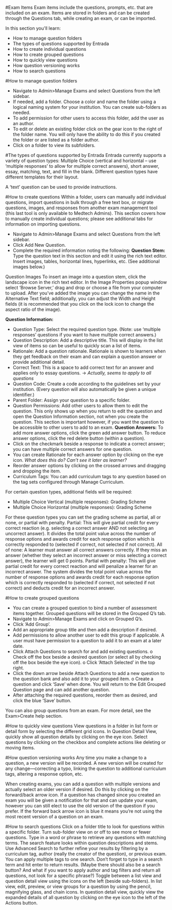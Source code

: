 #Exam Items
Exam items include the questions, prompts, etc. that are included on an exam.  Items are stored in folders and can be created through the Questions tab, while creating an exam, or can be imported.

In this section you'll learn:
* How to manage question folders
* The types of questions supported by Entrada
* How to create individual questions
* How to create grouped questions
* How to quickly view questions
* How question versioning works
* How to search questions

#How to manage question folders
* Navigate to Admin>Manage Exams and select Questions from the left sidebar.
* If needed, add a folder.  Choose a color and name the folder using a logical naming system for your institution.  You can create sub-folders as needed.
* To add permission for other users to access this folder, add the user as an author.
* To edit or delete an existing folder click on the gear icon to the right of the folder name.  You will only have the ability to do this if you created the folder or are listed as a folder author.
* Click on a folder to view its subfolders.

#The types of questions supported by Entrada
Entrada currently supports a variety of question types: Multiple Choice (vertical and horizontal – use ‘multiple responses’ to allow for multiple correct answers), short answer, essay, matching, text, and fill in the blank. Different question types have different templates for their layout.

A ‘text’ question can be used to provide instructions.

#How to create questions
Within a folder, users can manually add individual questions, import questions in bulk through a free text box, or migrate questions, images, and responses from another exam management tool (this last tool is only available to Medtech Admins).  This section covers how to manually create individual questions; please see additional tabs for information on importing questions.

* Navigate to Admin>Manage Exams and select Questions from the left sidebar.
* Click Add New Question.
* Complete the required information noting the following:
**Question Stem:** Type the question text in this section and edit it using the rich text editor.  Insert images, tables, horizontal lines, hyperlinks, etc.  (See additional images below.)

 Question Images
 To insert an image into a question stem, click the landscape icon in the rich text editor.  In the Image Properties popup window select ‘Browse Server,’ drag and drop or choose a file from your computer to upload.  After you’ve added the image you can change the name in the Alternative Text field; additionally, you can adjust the Width and Height fields (it is recommended that you click on the lock icon to change the aspect ratio of the image).

**Question Information:**
* Question Type: Select the required question type.  (Note: use ‘multiple responses’ questions if you want to have multiple correct answers.)
* Question Description: Add a descriptive title.  This will display in the list view of items so can be useful to quickly scan a list of items.
* Rationale: Add a question rationale. Rationale is shown to learners when they get feedback on their exam and can explain a question answer or provide additional detail.
* Correct Text: This is a space to add correct text for an answer and applies only to essay questions. -> *Actually, seems to apply to all questions*
* Question Code: Create a code according to the guidelines set by your institution. (Every question will also automatically be given a unique identifier.)
* Parent Folder: Assign your question to a specific folder.
* Question Permissions: Add other users to allow them to edit the question.  This only shows up when you return to edit the question and open the Question Information section, not when you create the question.  This section is important however, if you want the question to be accessible to other users to add to an exam.
**Question Answers:**
To add more answer options, click the green add answer button.  To reduce answer options, click the red delete button (within a question).
* Click on the checkmark beside a response to indicate a correct answer; you can have multiple correct answers for one question.
* You can create Rationale for each answer option by clicking on the eye icon.  *What does this do?  Can’t see it later as learner?*
* Reorder answer options by clicking on the crossed arrows and dragging and dropping the item.
* Curriculum Tags: You can add curriculum tags to any question based on the tag sets configured through Manage Curriculum.

For certain question types, additional fields will be required:
* Multiple Choice Vertical (multiple responses): Grading Scheme
* Multiple Choice Horizontal (multiple responses): Grading Scheme

For these question types you can set the grading scheme as partial, all or none, or partial with penalty.
Partial: This will give partial credit for every correct reaction (e.g. selecting a correct answer AND not selecting an uncorrect answer).  It divides the total point value across the number of response options and awards credit for each response option which is correctly responded to (selected if correct, not selected if not correct).
All of none: A learner must answer all correct answers correctly.  If they miss an answer (whether they select an incorrect answer or miss selecting a correct answer), the learner will get 0 points.
Partial with penalty: This will give partial credit for every correct reaction and will penalize a learner for an incorrect answer.  The system divides the total point value across the number of response options and awards credit for each response option which is correctly responded to (selected if correct, not selected if not correct) and deducts credit for an incorrect answer.

#How to create grouped questions
-	You can create a grouped question to bind a number of assessment items together. Grouped questions will be stored in the Grouped Q’s tab.
-	Navigate to Admin>Manage Exams and click on Grouped Q’s.
-	Click ‘Add Group’.
-	Add an appropriate group title and then add a description if desired.
-	Add permissions to allow another user to edit this group if applicable.  A user must have permission to a question to add it to an exam at a later date.
-	Click Attach Questions to search for and add existing questions.
o	Check off the box beside a desired question (or select all by checking off the box beside the eye icon).
o	Click ‘Attach Selected’ in the top right.
-	Click the down arrow beside Attach Questions to add a new question to the question bank and also add it to your grouped item.
o	Create a question and click ‘Save’ when done.  You will return to the Edit Grouped Question page and can add another question.
-	After attaching the required questions, reorder them as desired, and click the blue ‘Save’ button.

You can also group questions from an exam.  For more detail, see the Exam>Create help section.

#How to quickly view questions
View questions in a folder in list form or detail form by selecting the different grid icons.
In Question Detail View, quickly show all question details by clicking on the eye icon.
Select questions by clicking on the checkbox and complete actions like deleting or moving items.

#How question versioning works
Any time you make a change to a question, a new version will be recorded.  A new version will be created for any change—correcting a typo, linking the question to additional curriculum tags, altering a response option, etc.

When creating exams, you can add a question with multiple versions and actually select an older version if desired. Do this by clicking on the forward/back arrow icon.  If a question has changed since you created an exam you will be given a notification for that and can update your exam, however you can still elect to use the old version of the question if you prefer.  If the forward back arrow icon is blue it means you’re not using the most recent version of a question on an exam.

#How to search questions
Click on a folder title to look for questions within a specific folder. Turn sub-folder view on or off to see more or fewer questions.
Type in a word or phrase to retrieve any questions with matching terms.  The search feature looks within question descriptions and stems.
Use Advanced Search to further refine your results by filtering by a curriculum tag, author (really the creator of the question), or previous exam. You can apply multiple tags to one search.  Don’t forget to type in a search term and hit enter to return results.
(Maybe there should also be a search button?  And what if you want to apply author and tag filters and return all questions, not look for a specific phrase?)
Toggle between a list view and question detail view using the icons on the left (beside sub-folders).
In list view, edit, preview, or view groups for a question by using the pencil, magnifying glass, and chain icons.
In question detail view, quickly view the expanded details of all question by clicking on the eye icon to the left of the Actions button.
